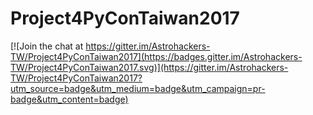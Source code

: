 # Project4PyConTaiwan2017

[![Join the chat at https://gitter.im/Astrohackers-TW/Project4PyConTaiwan2017](https://badges.gitter.im/Astrohackers-TW/Project4PyConTaiwan2017.svg)](https://gitter.im/Astrohackers-TW/Project4PyConTaiwan2017?utm_source=badge&utm_medium=badge&utm_campaign=pr-badge&utm_content=badge)